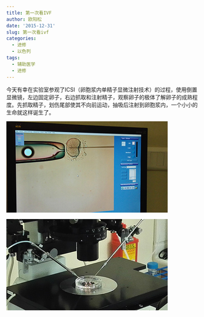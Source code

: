 ```yaml
---
title: 第一次看IVF
author: 欧阳松
date: '2015-12-31'
slug: 第一次看ivf
categories:
  - 进修
  - 以色列
tags:
  - 辅助医学
  - 进修
---
```


今天有幸在实验室参观了ICSI（卵胞浆内单精子显微注射技术）的过程，使用倒置显微镜，左边固定卵子，右边抓取和注射精子，观察卵子的极体了解卵子的成熟程度。先抓取精子，划伤尾部使其不向前运动，抽吸后注射到卵胞浆内，一个小小的生命就这样诞生了。

![](images/2c52cdd29c7ec4a9c5220bde8c14d08e.jpeg)

![](images/88c714e82da6c3baf0a1386055c99d89.jpeg)
